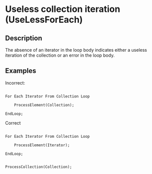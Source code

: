 # Useless collection iteration (UseLessForEach)

<!-- Блоки выше заполняются автоматически, не трогать -->
## Description

The absence of an iterator in the loop body indicates either a useless iteration of the collection or an error in the loop body.

## Examples

Incorrect:

```bsl

For Each Iterator From Collection Loop

    ProcessElement(Collection);

EndLoop;

```

Correct

```bsl

For Each Iterator From Collection Loop

    ProcessElement(Iterator);

EndLoop;

```

```bsl

ProcessCollection(Collection);

```
